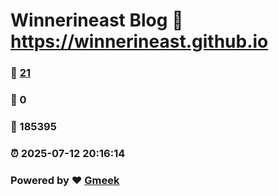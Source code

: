 # Winnerineast Blog :link: https://winnerineast.github.io 
### :page_facing_up: [21](https://winnerineast.github.io/tag.html) 
### :speech_balloon: 0 
### :hibiscus: 185395 
### :alarm_clock: 2025-07-12 20:16:14 
### Powered by :heart: [Gmeek](https://github.com/Meekdai/Gmeek)
